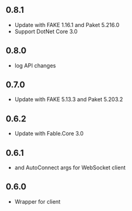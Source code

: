 ## 0.8.1
* Update with FAKE 1.16.1 and Paket 5.216.0
* Support DotNet Core 3.0

## 0.8.0
* log API changes

## 0.7.0
* Update with FAKE 5.13.3 and Paket 5.203.2

## 0.6.2
* Update with Fable.Core 3.0

## 0.6.1
* and AutoConnect args for WebSocket client

## 0.6.0
* Wrapper for client
